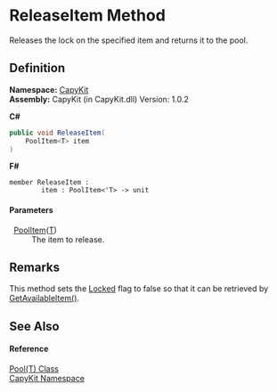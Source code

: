 # ReleaseItem Method


Releases the lock on the specified item and returns it to the pool.



## Definition
**Namespace:** <a href="N_CapyKit.md">CapyKit</a>  
**Assembly:** CapyKit (in CapyKit.dll) Version: 1.0.2

**C#**
``` C#
public void ReleaseItem(
	PoolItem<T> item
)
```
**F#**
``` F#
member ReleaseItem : 
        item : PoolItem<'T> -> unit 
```



#### Parameters
<dl><dt>  <a href="T_CapyKit_PoolItem_1.md">PoolItem</a>(<a href="T_CapyKit_Pool_1.md">T</a>)</dt><dd>The item to release.</dd></dl>

## Remarks
This method sets the <a href="P_CapyKit_PoolItem_1_Locked.md">Locked</a> flag to false so that it can be retrieved by <a href="M_CapyKit_Pool_1_GetAvailableItem.md">GetAvailableItem()</a>.

## See Also


#### Reference
<a href="T_CapyKit_Pool_1.md">Pool(T) Class</a>  
<a href="N_CapyKit.md">CapyKit Namespace</a>  
